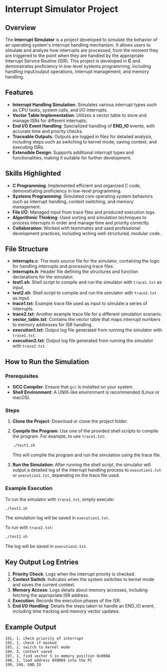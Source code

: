 
# Interrupt Simulator Project

## Overview
The **Interrupt Simulator** is a project developed to simulate the behavior of an operating system's interrupt handling mechanism. It allows users to simulate and analyze how interrupts are processed, from the moment they are triggered to the point when they are handled by the appropriate Interrupt Service Routine (ISR). This project is developed in **C** and demonstrates proficiency in low-level systems programming, including handling input/output operations, interrupt management, and memory handling.

## Features
- **Interrupt Handling Simulation**: Simulates various interrupt types such as CPU tasks, system calls, and I/O interrupts.
- **Vector Table Implementation**: Utilizes a vector table to store and manage ISRs for different interrupts.
- **End I/O Event Handling**: Specialized handling of **END_IO** events, with accurate time and priority checks.
- **Traceable Outputs**: Outputs are logged in files for detailed analysis, including steps such as switching to kernel mode, saving context, and executing ISRs.
- **Extensible Design**: Supports additional interrupt types and functionalities, making it suitable for further development.

## Skills Highlighted
- **C Programming**: Implemented efficient and organized C code, demonstrating proficiency in low-level programming.
- **Systems Programming**: Simulated core operating system behaviors such as interrupt handling, context switching, and memory management.
- **File I/O**: Managed input from trace files and produced execution logs.
- **Algorithmic Thinking**: Used sorting and simulation techniques to process interrupts in order and manage time and priority correctly.
- **Collaboration**: Worked with teammates and used professional development practices, including writing well-structured, modular code.

## File Structure
- **interrupts.c**: The main source file for the simulator, containing the logic for handling interrupts and processing trace files.
- **interrupts.h**: Header file defining the structures and function declarations for the simulator.
- **test1.sh**: Shell script to compile and run the simulator with `trace1.txt` as input.
- **test2.sh**: Shell script to compile and run the simulator with `trace2.txt` as input.
- **trace1.txt**: Example trace file used as input to simulate a series of interrupts.
- **trace2.txt**: Another example trace file for a different simulation scenario.
- **vector_table.txt**: Contains the vector table that maps interrupt numbers to memory addresses for ISR handling.
- **execution1.txt**: Output log file generated from running the simulator with `trace1.txt`.
- **execution2.txt**: Output log file generated from running the simulator with `trace2.txt`.

## How to Run the Simulation

### Prerequisites
- **GCC Compiler**: Ensure that `gcc` is installed on your system.
- **Shell Environment**: A UNIX-like environment is recommended (Linux or macOS).

### Steps
1. **Clone the Project**: 
   Download or clone the project folder.
   
2. **Compile the Program**: 
   Use one of the provided shell scripts to compile the program. 
   For example, to use `trace1.txt`:
   ```bash
   ./test1.sh
   ```
   This will compile the program and run the simulation using the trace file.

3. **Run the Simulation**: 
   After running the shell script, the simulator will output a detailed log of the interrupt handling process to `execution1.txt` or `execution2.txt`, depending on the trace file used.

### Example Execution
To run the simulator with `trace1.txt`, simply execute:
```bash
./test1.sh
```
The simulation log will be saved in `execution1.txt`.

To run with `trace2.txt`:
```bash
./test2.sh
```
The log will be saved in `execution2.txt`.


## Key Output Log Entries
1. **Priority Check**: Logs when the interrupt priority is checked.
2. **Context Switch**: Indicates when the system switches to kernel mode and saves the current context.
3. **Memory Access**: Logs details about memory accesses, including fetching the appropriate ISR address.
4. **Execution**: Records the execution phases of the ISR.
5. **End I/O Handling**: Details the steps taken to handle an END_IO event, including time tracking and memory vector updates.

## Example Output
```
191, 1, check priority of interrupt
192, 1, check if masked
193, 1, switch to kernel mode
194, 3, context saved
197, 1, find vector 5 in memory position 0x000A
198, 1, load address 0X0069 into the PC
199, 248, END_IO
```
